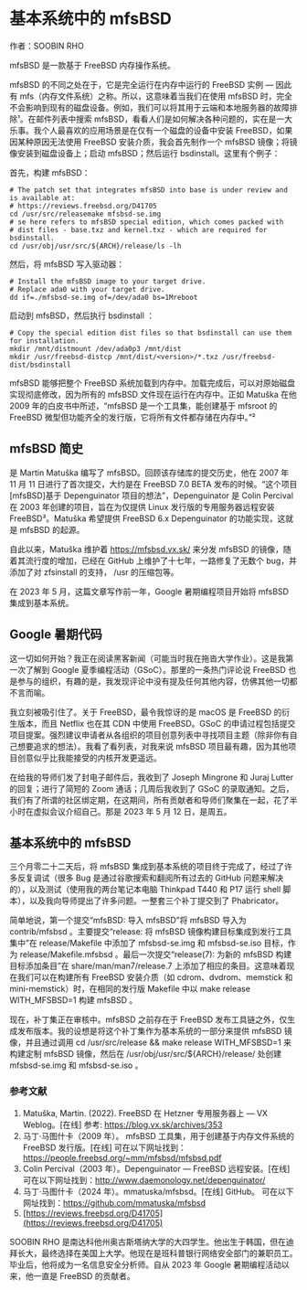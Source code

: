 # 基本系统中的 mfsBSD

作者：SOOBIN RHO

mfsBSD 是一款基于 FreeBSD 内存操作系统。

mfsBSD 的不同之处在于，它是完全运行在内存中运行的 FreeBSD 实例 — 因此有 mfs（内存文件系统）之称。所以，这意味着当我们在使用 mfsBSD 时，完全不会影响到现有的磁盘设备。例如，我们可以将其用于云端和本地服务器的故障排除¹。在邮件列表中搜索 mfsBSD，看看人们是如何解决各种问题的，实在是一大乐事。我个人最喜欢的应用场景是在仅有一个磁盘的设备中安装 FreeBSD，如果因某种原因无法使用 FreeBSD 安装介质，我会首先制作一个 mfsBSD 镜像；将镜像安装到磁盘设备上；启动 mfsBSD；然后运行 bsdinstall。这里有个例子：

 首先，构建 mfsBSD：

```
# The patch set that integrates mfsBSD into base is under review and is available at:
# https://reviews.freebsd.org/D41705
cd /usr/src/releasemake mfsbsd-se.img
# se here refers to mfsBSD special edition, which comes packed with
# dist files - base.txz and kernel.txz - which are required for bsdinstall.
cd /usr/obj/usr/src/${ARCH}/release/ls -lh
```

然后，将 mfsBSD 写入驱动器：

```
# Install the mfsBSD image to your target drive.
# Replace ada0 with your target drive.
dd if=./mfsbsd-se.img of=/dev/ada0 bs=1Mreboot
```

启动到 mfsBSD，然后执行 bsdinstall ：

```
# Copy the special edition dist files so that bsdinstall can use them for installation.
mkdir /mnt/distmount /dev/ada0p3 /mnt/dist
mkdir /usr/freebsd-distcp /mnt/dist/<version>/*.txz /usr/freebsd-dist/bsdinstall
```

mfsBSD 能够把整个 FreeBSD 系统加载到内存中。加载完成后，可以对原始磁盘实现彻底修改，因为所有的 mfsBSD 文件现在运行在内存中。正如 Matuška 在他 2009 年的白皮书中所述，“mfsBSD 是一个工具集，能创建基于 mfsroot 的 FreeBSD 微型但功能齐全的发行版，它将所有文件都存储在内存中。”²

## mfsBSD 简史

是 Martin Matuška 编写了 mfsBSD。回顾该存储库的提交历史，他在 2007 年 11 月 11 日进行了首次提交，大约是在 FreeBSD 7.0 BETA 发布的时候。“这个项目[mfsBSD]基于 Depenguinator 项目的想法”，Depenguinator 是 Colin Percival 在 2003 年创建的项目，旨在为仅提供 Linux 发行版的专用服务器远程安装 FreeBSD³。Matuška 希望提供 FreeBSD 6.x Depenguinator 的功能实现，这就是 mfsBSD 的起源。

自此以来，Matuška 维护着 https://mfsbsd.vx.sk/ 来分发 mfsBSD 的镜像，随着其流行度的增加，已经在 GitHub 上维护了十七年，一路修复了无数个 bug，并添加了对 zfsinstall 的支持， /usr 的压缩包等。

在 2023 年 5 月，这篇文章写作前一年，Google 暑期编程项目开始将 mfsBSD 集成到基本系统。

## Google 暑期代码

这一切如何开始？我正在阅读黑客新闻（可能当时我在拖沓大学作业）。这是我第一次了解到 Google 夏季编程活动（GSoC）。那里的一条热门评论说 FreeBSD 也是参与的组织，有趣的是，我发现评论中没有提及任何其他内容，仿佛其他一切都不言而喻。

我立刻被吸引住了。关于 FreeBSD，最令我惊讶的是 macOS 是 FreeBSD 的衍生版本，而且 Netflix 也在其 CDN 中使用 FreeBSD。GSoC 的申请过程包括提交项目提案。强烈建议申请者从各组织的项目创意列表中寻找项目主题（除非你有自己想要追求的想法）。我看了看列表，对我来说 mfsBSD 项目最有趣，因为其他项目创意似乎比我能接受的内核开发更遥远。

在给我的导师们发了封电子邮件后，我收到了 Joseph Mingrone 和 Juraj Lutter 的回复；进行了简短的 Zoom 通话；几周后我收到了 GSoC 的录取通知。之后，我们有了所谓的社区绑定期，在这期间，所有贡献者和导师们聚集在一起，花了半小时在虚拟会议介绍自己。那是 2023 年 5 月 12 日，是周五。

## 基本系统中的 mfsBSD

三个月零二十二天后，将 mfsBSD 集成到基本系统的项目终于完成了，经过了许多反复调试（很多 Bug 是通过谷歌搜索和翻阅所有过去的 GitHub 问题来解决的），以及测试（使用我的两台笔记本电脑 Thinkpad T440 和 P17 运行 shell 脚本），以及我向导师提出了许多问题。一整套三个补丁提交到了 Phabricator。

简单地说，第一个提交“mfsBSD: 导入 mfsBSD”将 mfsBSD 导入为 contrib/mfsbsd 。主要提交“release: 将 mfsBSD 镜像构建目标集成到发行工具集中”在 release/Makefile 中添加了 mfsbsd-se.img 和 mfsbsd-se.iso 目标，作为 release/Makefile.mfsbsd 。最后一次提交“release(7): 为新的 mfsBSD 构建目标添加条目”在 share/man/man7/release.7 上添加了相应的条目。这意味着现在我们可以在构建所有 FreeBSD 安装介质（如 cdrom、dvdrom、memstick 和 mini-memstick）时，在相同的发行版 Makefile 中以 make release WITH_MFSBSD=1 构建 mfsBSD  。

现在，补丁集正在审核中。mfsBSD 之前存在于 FreeBSD 发布工具链之外，仅生成发布版本。我的设想是将这个补丁集作为基本系统的一部分来提供 mfsBSD 镜像，并且通过调用 cd /usr/src/release && make release WITH_MFSBSD=1 来构建定制 mfsBSD 镜像，然后在 /usr/obj/usr/src/${ARCH}/release/ 处创建 mfsbsd-se.img 和 mfsbsd-se.iso 。

### 参考文献

1. Matuška, Martin. (2022). FreeBSD 在 Hetzner 专用服务器上 — VX Weblog。[在线] 参考: https://blog.vx.sk/archives/353
2. 马丁·马图什卡（2009 年）。 mfsBSD 工具集，用于创建基于内存文件系统的 FreeBSD 发行版。[在线] 可在以下网址找到：https://people.freebsd.org/~mm/mfsbsd/mfsbsd.pdf
3. Colin Percival（2003 年）。Depenguinator — FreeBSD 远程安装。[在线] 可在以下网址找到：http://www.daemonology.net/depenguinator/
4. 马丁·马图什卡（2024 年）。mmatuska/mfsbsd。[在线] GitHub。 可在以下网址找到：https://github.com/mmatuska/mfsbsd
5. [https://reviews.freebsd.org/D41705](https://reviews.freebsd.org/D41705)

SOOBIN RHO 是南达科他州奥古斯塔纳大学的大四学生。他出生于韩国，但在迪拜长大，最终选择在美国上大学。他现在是班科普银行网络安全部门的兼职员工。毕业后，他将成为一名信息安全分析师。自从 2023 年 Google 暑期编程活动以来，他一直是 FreeBSD 的贡献者。
